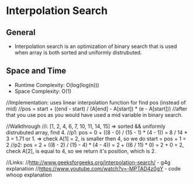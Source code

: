 # Interpolation Search

## General
* Interpolation search is an optimization of binary search that is used when array is both sorted and uniformly distrubuted.

## Space and Time
* Runtime Complexity: O(log(log(n)))
* Space Complexity: O(1)

//Implementation: uses linear interpolation function for find pos (instead of mid)
//pos = start + ((end - start) / (A[end] - A[start]) * (e - A[start]))
//after that you use pos as you would have used a mid variable in binary search.

//Walkthrough
//i: [1, 2, 4, 6, 7, 10, 11, 14, 15] => sorted && uniformly distrubuted array, find 4.
//p1: pos = 0 + ((8 - 0) / (15 - 1) * (4 - 1)) = 8 / 14 * 3 = 1.71 or 1. => check A[1] = 2, is smaller then 4, so we do start = pos + 1 = 2
//p2: pos = 2 + ((8 - 2) / (15 - 4) * (4 - 4)) = 2 + ((6 / 11) * 0) = 2 + 0 = 2, check A[2], is equal to 4, so we return it's position, which is 2.

//Links:
//http://www.geeksforgeeks.org/interpolation-search/ - g4g explanation
//https://www.youtube.com/watch?v=-MPTAD4z0gY - code whoop explanation
